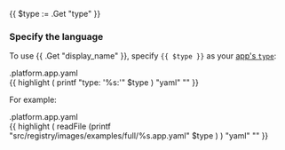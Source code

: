{{ $type := .Get "type" }}
### Specify the language

To use {{ .Get "display_name" }}, specify `{{ $type }}` as your [app's `type`](/configuration/app/app-reference.html#type):

<!-- vale off -->
<div class="highlight-location">.platform.app.yaml</div>
{{ highlight ( printf "type: '%s:<VERSION_NUMBER>'" $type ) "yaml" "" }}

For example:

<div class="highlight-location">.platform.app.yaml</div>
{{ highlight ( readFile (printf "src/registry/images/examples/full/%s.app.yaml" $type ) ) "yaml" "" }}
